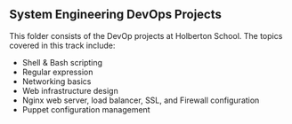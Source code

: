 ## System Engineering DevOps Projects
  
This folder consists of the DevOp projects at Holberton School. The topics covered in this track include:  
* Shell & Bash scripting  
* Regular expression
* Networking basics
* Web infrastructure design
* Nginx web server, load balancer, SSL, and Firewall configuration
* Puppet configuration management
